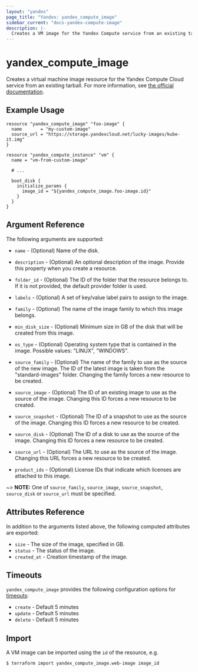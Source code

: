 ```yaml
---
layout: "yandex"
page_title: "Yandex: yandex_compute_image"
sidebar_current: "docs-yandex-compute-image"
description: |-
  Creates a VM image for the Yandex Compute service from an existing tarball.
---
```


# yandex\_compute\_image

Creates a virtual machine image resource for the Yandex Compute Cloud service from an existing
tarball. For more information, see [the official documentation](https://cloud.yandex.com/docs/compute/concepts/image).


## Example Usage

```hcl
resource "yandex_compute_image" "foo-image" {
  name       = "my-custom-image"
  source_url = "https://storage.yandexcloud.net/lucky-images/kube-it.img"
}

resource "yandex_compute_instance" "vm" {
  name = "vm-from-custom-image"

  # ...

  boot_disk {
    initialize_params {
      image_id = "${yandex_compute_image.foo-image.id}"
    }
  }
}
```

## Argument Reference

The following arguments are supported:

* `name` - (Optional) Name of the disk.

* `description` - (Optional) An optional description of the image. Provide this property when
  you create a resource.

* `folder_id` - (Optional) The ID of the folder that the resource belongs to. If it
    is not provided, the default provider folder is used.

* `labels` - (Optional) A set of key/value label pairs to assign to the image.

* `family` - (Optional) The name of the image family to which this image belongs.

* `min_disk_size` - (Optional) Minimum size in GB of the disk that will be created from this image.

* `os_type` - (Optional) Operating system type that is contained in the image. Possible values: "LINUX", "WINDOWS".

* `source_family` - (Optional) The name of the family to use as the source of the new image. 
    The ID of the latest image is taken from the "standard-images" folder. Changing the family forces 
    a new resource to be created.

* `source_image` - (Optional) The ID of an existing image to use as the source of the
    image. Changing this ID forces a new resource to be created.

* `source_snapshot` - (Optional) The ID of a snapshot to use as the source of the
    image. Changing this ID forces a new resource to be created.

* `source_disk` - (Optional) The ID of a disk to use as the source of the
    image. Changing this ID forces a new resource to be created.

* `source_url` - (Optional) The URL to use as the source of the
    image. Changing this URL forces a new resource to be created.

* `product_ids` - (Optional) License IDs that indicate which licenses are 
    attached to this image.

~> **NOTE:** One of `source_family`, `source_image`, `source_snapshot`, `source_disk` or `source_url` must be specified.

## Attributes Reference

In addition to the arguments listed above, the following computed attributes are exported:

* `size` - The size of the image, specified in GB.
* `status` - The status of the image.
* `created_at` - Creation timestamp of the image.

## Timeouts

`yandex_compute_image` provides the following configuration options for 
[timeouts](/docs/configuration/resources.html#timeouts):

- `create` - Default 5 minutes
- `update` - Default 5 minutes
- `delete` - Default 5 minutes

## Import

A VM image can be imported using the `id` of the resource, e.g.

```
$ terraform import yandex_compute_image.web-image image_id
```
